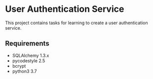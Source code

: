 # User Authentication Service

This project contains tasks for learning to create a user authentication service.

## Requirements

- SQLAlchemy 1.3.x
- pycodestyle 2.5
- bcrypt
- python3 3.7
